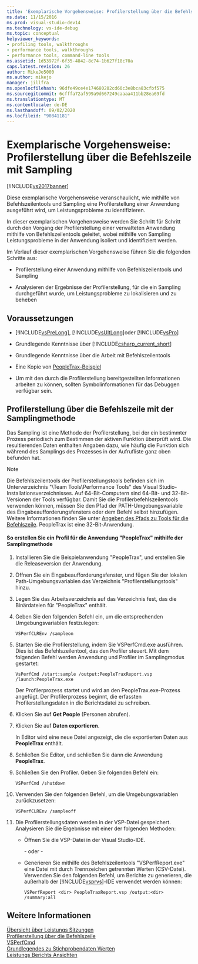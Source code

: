 ```yaml
---
title: 'Exemplarische Vorgehensweise: Profilerstellung über die Befehlszeile mit Sampling | Microsoft-Dokumentation'
ms.date: 11/15/2016
ms.prod: visual-studio-dev14
ms.technology: vs-ide-debug
ms.topic: conceptual
helpviewer_keywords:
- profiling tools, walkthroughs
- performance tools, walkthroughs
- performance tools, command-line tools
ms.assetid: 1d53972f-6f35-4842-8c74-1b627f18c70a
caps.latest.revision: 26
author: MikeJo5000
ms.author: mikejo
manager: jillfra
ms.openlocfilehash: 96dfe49ce4e174680202cd60c3e8bca83cfbf575
ms.sourcegitcommit: 6cfffa72af599a9d667249caaaa411bb28ea69fd
ms.translationtype: MT
ms.contentlocale: de-DE
ms.lasthandoff: 09/02/2020
ms.locfileid: "90841181"
---
```

# <a name="walkthrough-command-line-profiling-using-sampling"></a>Exemplarische Vorgehensweise: Profilerstellung über die Befehlszeile mit Sampling
[!INCLUDE[vs2017banner](../includes/vs2017banner.md)]

Diese exemplarische Vorgehensweise veranschaulicht, wie mithilfe von Befehlszeilentools und Sampling eine Profilerstellung einer Anwendung ausgeführt wird, um Leistungsprobleme zu identifizieren.  
  
 In dieser exemplarischen Vorgehensweise werden Sie Schritt für Schritt durch den Vorgang der Profilerstellung einer verwalteten Anwendung mithilfe von Befehlszeilentools geleitet, wobei mithilfe von Sampling Leistungsprobleme in der Anwendung isoliert und identifiziert werden.  
  
 Im Verlauf dieser exemplarischen Vorgehensweise führen Sie die folgenden Schritte aus:  
  
- Profilerstellung einer Anwendung mithilfe von Befehlszeilentools und Sampling  
  
- Analysieren der Ergebnisse der Profilerstellung, für die ein Sampling durchgeführt wurde, um Leistungsprobleme zu lokalisieren und zu beheben  
  
## <a name="prerequisites"></a>Voraussetzungen  
  
- [!INCLUDE[vsPreLong](../includes/vsprelong-md.md)], [!INCLUDE[vsUltLong](../includes/vsultlong-md.md)]oder [!INCLUDE[vsPro](../includes/vspro-md.md)]  
  
- Grundlegende Kenntnisse über [!INCLUDE[csharp_current_short](../includes/csharp-current-short-md.md)]  
  
- Grundlegende Kenntnisse über die Arbeit mit Befehlszeilentools  
  
- Eine Kopie von [PeopleTrax-Beispiel](../profiling/peopletrax-sample-profiling-tools.md)  
  
- Um mit den durch die Profilerstellung bereitgestellten Informationen arbeiten zu können, sollten Symbolinformationen für das Debuggen verfügbar sein.  
  
## <a name="command-line-profiling-using-the-sampling-method"></a>Profilerstellung über die Befehlszeile mit der Samplingmethode  
 Das Sampling ist eine Methode der Profilerstellung, bei der ein bestimmter Prozess periodisch zum Bestimmen der aktiven Funktion überprüft wird. Die resultierenden Daten enthalten Angaben dazu, wie häufig die Funktion sich während des Samplings des Prozesses in der Aufrufliste ganz oben befunden hat.  
  
> [!NOTE]
> Die Befehlszeilentools der Profilerstellungstools befinden sich im Unterverzeichnis "\Team Tools\Performance Tools" des Visual Studio-Installationsverzeichnisses. Auf 64-Bit-Computern sind 64-Bit- und 32-Bit-Versionen der Tools verfügbar. Damit Sie die Profilerbefehlszeilentools verwenden können, müssen Sie den Pfad der PATH-Umgebungsvariable des Eingabeaufforderungsfensters oder dem Befehl selbst hinzufügen. Weitere Informationen finden Sie unter [Angeben des Pfads zu Tools für die Befehlszeile](../profiling/specifying-the-path-to-profiling-tools-command-line-tools.md). PeopleTrax ist eine 32-Bit-Anwendung.  
  
#### <a name="to-profile-the-peopletrax-application-by-using-the-sampling-method"></a>So erstellen Sie ein Profil für die Anwendung "PeopleTrax" mithilfe der Samplingmethode  
  
1. Installieren Sie die Beispielanwendung "PeopleTrax", und erstellen Sie die Releaseversion der Anwendung.  
  
2. Öffnen Sie ein Eingabeaufforderungsfenster, und fügen Sie der lokalen Path-Umgebungsvariablen das Verzeichnis "Profilerstellungstools" hinzu.  
  
3. Legen Sie das Arbeitsverzeichnis auf das Verzeichnis fest, das die Binärdateien für "PeopleTrax" enthält.  
  
4. Geben Sie den folgenden Befehl ein, um die entsprechenden Umgebungsvariablen festzulegen:  
  
    ```  
    VSPerfCLREnv /sampleon  
    ```  
  
5. Starten Sie die Profilerstellung, indem Sie VSPerfCmd.exe ausführen. Dies ist das Befehlszeilentool, das den Profiler steuert. Mit dem folgenden Befehl werden Anwendung und Profiler im Samplingmodus gestartet:  
  
    ```  
    VsPerfCmd /start:sample /output:PeopleTraxReport.vsp /launch:PeopleTrax.exe  
    ```  
  
     Der Profilerprozess startet und wird an den PeopleTrax.exe-Prozess angefügt. Der Profilerprozess beginnt, die erfassten Profilerstellungsdaten in die Berichtsdatei zu schreiben.  
  
6. Klicken Sie auf **Get People** (Personen abrufen).  
  
7. Klicken Sie auf **Daten exportieren**.  
  
     In Editor wird eine neue Datei angezeigt, die die exportierten Daten aus **PeopleTrax** enthält.  
  
8. Schließen Sie Editor, und schließen Sie dann die Anwendung **PeopleTrax**.  
  
9. Schließen Sie den Profiler. Geben Sie folgenden Befehl ein:  
  
    ```  
    VSPerfCmd /shutdown  
    ```  
  
10. Verwenden Sie den folgenden Befehl, um die Umgebungsvariablen zurückzusetzen:  
  
    ```  
    VSPerfCLREnv /sampleoff  
    ```  
  
11. Die Profilerstellungsdaten werden in der VSP-Datei gespeichert. Analysieren Sie die Ergebnisse mit einer der folgenden Methoden:  
  
    - Öffnen Sie die VSP-Datei in der Visual Studio-IDE.  
  
         \- oder -  
  
    - Generieren Sie mithilfe des Befehlszeilentools "VSPerfReport.exe" eine Datei mit durch Trennzeichen getrennten Werten (CSV-Datei). Verwenden Sie den folgenden Befehl, um Berichte zu generieren, die außerhalb der [!INCLUDE[vsprvs](../includes/vsprvs-md.md)]-IDE verwendet werden können:  
  
        ```  
        VSPerfReport <dir> PeopleTraxReport.vsp /output:<dir> /summary:all  
        ```  
  
## <a name="see-also"></a>Weitere Informationen  
 [Übersicht über Leistungs Sitzungen](../profiling/performance-session-overview.md)   
 [Profilerstellung über die Befehlszeile](../profiling/using-the-profiling-tools-from-the-command-line.md)   
 [VSPerfCmd](../profiling/vsperfcmd.md)   
 [Grundlegendes zu Stichprobendaten Werten](../profiling/understanding-sampling-data-values.md)   
 [Leistungs Berichts Ansichten](../profiling/performance-report-views.md)
